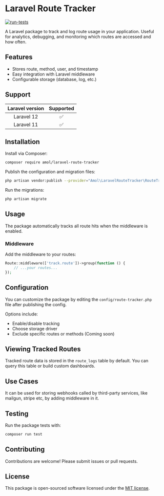 # Laravel Route Tracker

[![run-tests](https://github.com/AmolKumarGupta/laravel-route-tracker/actions/workflows/run-tests.yml/badge.svg)](https://github.com/AmolKumarGupta/laravel-route-tracker/actions/workflows/run-tests.yml)

A Laravel package to track and log route usage in your application. Useful for analytics, debugging, and monitoring which routes are accessed and how often.

## Features

- Stores route, method, user, and timestamp
- Easy integration with Laravel middleware
- Configurable storage (database, log, etc.)

## Support

| Laravel version | Supported |
| :-------------: | :-------: |
| Laravel 12      | ✅        |
| Laravel 11      | ✅        |


## Installation

Install via Composer:

```bash
composer require amol/laravel-route-tracker
```

Publish the configuration and migration files:

```bash
php artisan vendor:publish --provider="Amol\LaravelRouteTracker\RouteTrackerProvider"
```

Run the migrations:

```bash
php artisan migrate
```

## Usage

The package automatically tracks all route hits when the middleware is enabled.

### Middleware

Add the middleware to your routes:

```php
Route::middleware(['track.route'])->group(function () {
    // ...your routes...
});
```

## Configuration

You can customize the package by editing the `config/route-tracker.php` file after publishing the config.

Options include:

- Enable/disable tracking
- Choose storage driver
- Exclude specific routes or methods (Coming soon)

## Viewing Tracked Routes

Tracked route data is stored in the `route_logs` table by default. You can query this table or build custom dashboards.

## Use Cases

It can be used for storing webhooks called by third-party services, like mailgun, stripe etc, by adding middleware in it.

## Testing

Run the package tests with:

```bash
composer run test
```

## Contributing

Contributions are welcome! Please submit issues or pull requests.

## License

This package is open-sourced software licensed under the [MIT license](LICENSE).